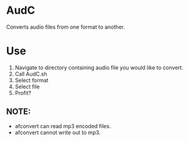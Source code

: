 # AudC
Converts audio files from one format to another.

# Use
1. Navigate to directory containing audio file you would like to convert.
2. Call AudC.sh
3. Select format
4. Select file
5. Profit?

## NOTE:
- afconvert can read mp3 encoded files.
- afconvert cannot write out to mp3.
